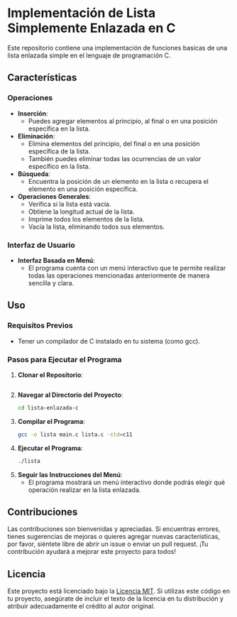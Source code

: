 # Implementación de Lista Simplemente Enlazada en C

Este repositorio contiene una implementación de funciones basicas de una lista enlazada simple en el lenguaje de programación C.

## Características

### Operaciones

- **Inserción**:
  - Puedes agregar elementos al principio, al final o en una posición específica en la lista.
- **Eliminación**:
  - Elimina elementos del principio, del final o en una posición específica de la lista.
  - También puedes eliminar todas las ocurrencias de un valor específico en la lista.
- **Búsqueda**:
  - Encuentra la posición de un elemento en la lista o recupera el elemento en una posición específica.
- **Operaciones Generales**:
  - Verifica si la lista está vacía.
  - Obtiene la longitud actual de la lista.
  - Imprime todos los elementos de la lista.
  - Vacía la lista, eliminando todos sus elementos.

### Interfaz de Usuario

- **Interfaz Basada en Menú**:
  - El programa cuenta con un menú interactivo que te permite realizar todas las operaciones mencionadas anteriormente de manera sencilla y clara.

## Uso

### Requisitos Previos

- Tener un compilador de C instalado en tu sistema (como gcc).

### Pasos para Ejecutar el Programa

1. **Clonar el Repositorio**: 
    ```bash
    
    ```
2. **Navegar al Directorio del Proyecto**: 
    ```bash
    cd lista-enlazada-c
    ```
3. **Compilar el Programa**: 
    ```bash
    gcc -o lista main.c lista.c -std=c11
    ```
4. **Ejecutar el Programa**: 
    ```bash
    ./lista
    ```
5. **Seguir las Instrucciones del Menú**: 
    - El programa mostrará un menú interactivo donde podrás elegir qué operación realizar en la lista enlazada.

## Contribuciones

Las contribuciones son bienvenidas y apreciadas. Si encuentras errores, tienes sugerencias de mejoras o quieres agregar nuevas características, por favor, siéntete libre de abrir un issue o enviar un pull request. ¡Tu contribución ayudará a mejorar este proyecto para todos!

## Licencia

Este proyecto está licenciado bajo la [Licencia MIT](LICENSE). Si utilizas este código en tu proyecto, asegúrate de incluir el texto de la licencia en tu distribución y atribuir adecuadamente el crédito al autor original.
